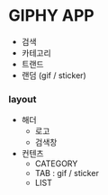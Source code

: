 # GIPHY APP 

- 검색 
- 카테고리
- 트랜드
- 랜덤 (gif / sticker)


### layout
 
- 해더
    - 로고
    - 검색창 
- 컨텐츠 
    - CATEGORY
    - TAB : gif / sticker
    - LIST
    